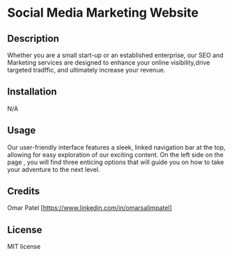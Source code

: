 # Social Media Marketing Website

## Description
Whether you are a small start-up or an established enterprise, our SEO and Marketing services are designed to enhance your online visibility,drive targeted tradffic, and ultimately increase your revenue.

## Installation
N/A

## Usage
Our user-friendly interface features a sleek, linked navigation bar at the top, allowing for easy exploration of our exciting content. On the left side on the page , you will find three enticing options that will guide you on how to take your adventure to the next level.

## Credits
Omar Patel [https://www.linkedin.com/in/omarsalimpatel]

## License
MIT license
